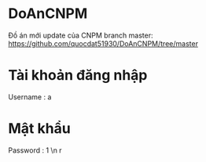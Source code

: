 # DoAnCNPM
Đồ án mới update của CNPM
branch master: https://github.com/quocdat51930/DoAnCNPM/tree/master
# Tài khoản đăng nhập
Username : a
# Mật khẩu
Password : 1
\n
r
